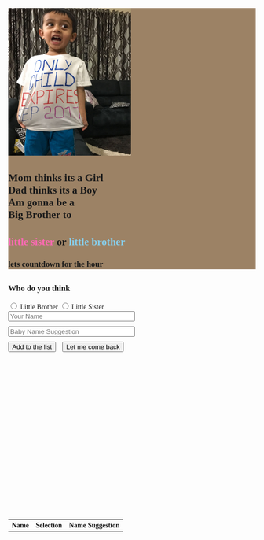 <!DOCTYPE html>
<html>

<head>
    <title>Who's the next Vadlakonda</title>
    <meta charset="utf-8">
    <meta name="viewport" content="width=device-width, initial-scale=1">
    <link rel="stylesheet" href="https://maxcdn.bootstrapcdn.com/bootstrap/3.3.7/css/bootstrap.min.css">
    <script src="https://ajax.googleapis.com/ajax/libs/jquery/3.2.1/jquery.min.js"></script>
    <script src="https://maxcdn.bootstrapcdn.com/bootstrap/3.3.7/js/bootstrap.min.js"></script>
    <script src="canvasjs.js"></script>
    <script src="index.js"></script>
    <script src="timer.js"></script>
    <style>
        body {
            font-family: fantasy;
        }
    </style>
</head>

<body>
    <div class="container text-center" id="mainTimerContainer" style="background:#9c8265 ">
        <div class="container"><img src="ishaan.JPG" style="width: 250px; height: 300px" /></div>
        <!--<h2>If you think I am trouble, wait until you meet my partner in crime </h2>-->
        <h2>Mom thinks its a Girl <br>Dad thinks its a Boy <br>Am gonna be a <br>Big Brother to </h2>
        <div class="container text-center" id="timerContainer">
            <h2><span style="color:hotpink">little sister</span> or <span style="color:skyblue">little brother</span></h2>
            <h3>lets countdown for the hour</h3>
            <h2 id="timer"></h2>
        </div>
    </div>
    <div class="container">
        <h3>Who do you think</h3>
        <form id="myForm">
            <div class="form-check form-check-inline" style="margin-top: 10px">
                <label class="form-check-inline btn btn-outline-primary">
                    <input class="form-check-input" type="radio" name="gender" value="Boy"> Little Brother
                    <!--<img style="width: 80px; height: 60px" src="wheels.png">-->
                </label>
                <label class="form-check-inline btn btn-outline-primary">
                    <input class="form-check-input" type="radio" name="gender" value="Girl"> Little Sister
                    <!--<img style="width: 80px; height: 60px" src="heels.png">-->
                </label>
            </div>
            <div class="form-group">
                <input type="text" class="form-check-input" id="name" placeholder="Your Name" name="name" style="width: 250px">
            </div>
            <div class="form-group" style="margin-top: 10px">
                <input type="text" class="form-check-input" id="babyName" placeholder="Baby Name Suggestion" name="babyName" style="width: 250px">
            </div>
            <button type="button" onclick="submitData()" class="btn btn-primary" style="margin-top: 10px">Add to the list</button>
            <button type="reset" class="btn btn-primary" style="margin-top: 10px; margin-left: 10px">Let me come back</button>
        </form>
    </div>
    <div id="chartContainer" style="height: 300px; width: 100%; margin-top: 20px"></div>
    <div class="table-responsive" style="margin-top: 20px">
        <table id="table" class="table hidden">
            <tr>
                <th>Name</th>
                <th>Selection</th>
                <th>Name Suggestion</th>
            </tr>
        </table>
    </div>
</body>

</html>